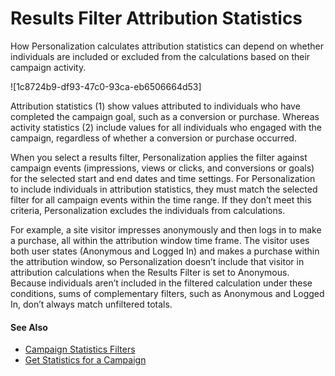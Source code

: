 

# Results Filter Attribution Statistics

How Personalization calculates attribution statistics can depend on whether
individuals are included or excluded from the calculations based on their
campaign activity.

![1c8724b9-df93-47c0-93ca-eb6506664d53]

Attribution statistics (1) show values attributed to individuals who have
completed the campaign goal, such as a conversion or purchase. Whereas
activity statistics (2) include values for all individuals who engaged with
the campaign, regardless of whether a conversion or purchase occurred.

When you select a results filter, Personalization applies the filter against
campaign events (impressions, views or clicks, and conversions or goals) for
the selected start and end dates and time settings. For Personalization to
include individuals in attribution statistics, they must match the selected
filter for all campaign events within the time range. If they don’t meet this
criteria, Personalization excludes the individuals from calculations.

For example, a site visitor impresses anonymously and then logs in to make a
purchase, all within the attribution window time frame. The visitor uses both
user states (Anonymous and Logged In) and makes a purchase within the
attribution window, so Personalization doesn’t include that visitor in
attribution calculations when the Results Filter is set to Anonymous. Because
individuals aren’t included in the filtered calculation under these
conditions, sums of complementary filters, such as Anonymous and Logged In,
don’t always match unfiltered totals.

#### See Also

  * [Campaign Statistics Filters](https://help.salesforce.com/s/articleView?id=sf.mc_pers_campaign_statistics_filters.htm&language=en_US&type=5 "Use campaign statistics filters to focus on how various subgroups behave in a campaign. You can view statistics based on selected results filters, tailor statistics output to account for outliers, view statistics by attribution and activity, or compare baselines.")
  * [Get Statistics for a Campaign](https://help.salesforce.com/s/articleView?id=sf.mc_pers_campaign_statistics_view.htm&language=en_US&type=5 "Monitor and analyze the effectiveness of a campaign. You can apply different filters to view activity and attribution metrics during a particular time period. To collect statistics, the campaign must have recorded campaign impressions.")

